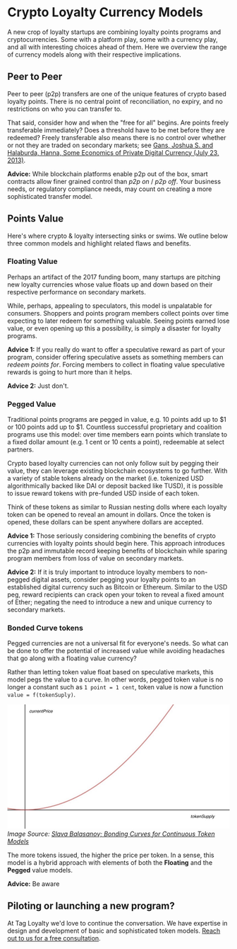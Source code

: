 # Crypto Loyalty Currency Models

A new crop of loyalty startups are combining loyalty points programs and cryptocurrencies. Some with a platform play, some with a currency play, and all with interesting choices ahead of them. Here we overview the range of currency models along with their respective implications.

## Peer to Peer

Peer to peer (p2p) transfers are one of the unique features of crypto based loyalty points. There is no central point of reconciliation, no expiry, and no restrictions on who you can transfer to.

That said, consider how and when the "free for all" begins. Are points freely transferable immediately? Does a threshold have to be met before they are redeemed? Freely transferable also means there is no control over whether or not they are traded on secondary markets; see [Gans, Joshua S. and Halaburda, Hanna, Some Economics of Private Digital Currency (July 23, 2013)](https://papers.ssrn.com/sol3/papers.cfm?abstract_id=2297296).

**Advice:** While blockchain platforms enable p2p out of the box, smart contracts allow finer grained control than _p2p on_ / _p2p off_. Your business needs, or regulatory compliance needs, may count on creating a more sophisticated transfer model.

## Points Value

Here's where crypto & loyalty intersecting sinks or swims. We outline below three common models and highlight related flaws and benefits.

### Floating Value

Perhaps an artifact of the 2017 funding boom, many startups are pitching new loyalty currencies whose value floats up and down based on their respective performance on secondary markets.

While, perhaps, appealing to speculators, this model is unpalatable for consumers. Shoppers and points program members collect points over time expecting to later redeem for something valuable. Seeing points earned lose value, or even opening up this a possibility, is simply a disaster for loyalty programs.

**Advice 1:** If you really do want to offer a speculative reward as part of your program, consider offering speculative assets as something members can _redeem points for_. Forcing members to collect in floating value speculative rewards is going to hurt more than it helps.

**Advice 2:** Just don't.

### Pegged Value

Traditional points programs are pegged in value, e.g. 10 points add up to $1 or 100 points add up to $1.  Countless successful proprietary and coalition programs use this model: over time members earn points which translate to a fixed dollar amount (e.g. 1 cent or 10 cents a point), redeemable at select partners.

Crypto based loyalty currencies can not only follow suit by pegging their value, they can leverage existing blockchain ecosystems to go further. With a variety of stable tokens already on the market (i.e. tokenized USD algorithmically backed like DAI or deposit backed like TUSD), it is possible to issue reward tokens with pre-funded USD inside of each token.

Think of these tokens as similar to Russian nesting dolls where each loyalty token can be opened to reveal an amount in dollars. Once the token is opened, these dollars can be spent anywhere dollars are accepted.

**Advice 1:** Those seriously considering combining the benefits of crypto currencies with loyalty points should begin here. This approach introduces the p2p and immutable record keeping benefits of blockchain while sparing program members from loss of value on secondary markets.

**Advice 2:** If it is truly important to introduce loyalty members to non-pegged digital assets, consider pegging your loyalty points to an established digital currency such as Bitcoin or Ethereum. Similar to the USD peg, reward recipients can crack open your token to reveal a fixed amount of Ether; negating the need to introduce a new and unique currency to secondary markets.

### Bonded Curve tokens

Pegged currencies are not a universal fit for everyone's needs. So what can be done to offer the potential of increased value while avoiding headaches that go along with a floating value currency?

Rather than letting token value float based on speculative markets, this model pegs the value to a curve. In other words, pegged token value is no longer a constant such as `1 point = 1 cent`, token value is now a function `value = f(tokenSuply)`.

![Bonded Curve](./assets/1_rvTSneINGx3IunJcdjW8Ew.jpeg)
_Image Source: [Slava Balasanov; Bonding Curves for Continuous Token Models](https://blog.relevant.community/how-to-make-bonding-curves-for-continuous-token-models-3784653f8b17)_

The more tokens issued, the higher the price per token. In a sense, this model is a hybrid approach with elements of both the **Floating** and the **Pegged** value models.

**Advice:** Be aware


## Piloting or launching a new program?

At Tag Loyalty we'd love to continue the conversation. We have expertise in design and development of basic and sophisticated token models. [Reach out to us for a free consultation](https://www.tagloyalty.com/contact/).
